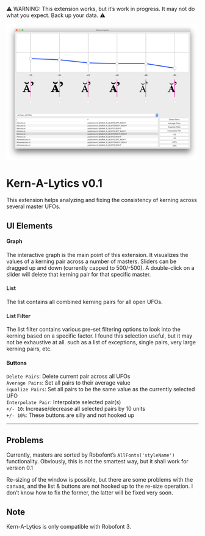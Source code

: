 
⚠️ WARNING: This extension works, but it’s work in progress. 
It may not do what you expect. Back up your data. ⚠️ 

<img src="kern-a-lytics.png" alt="kern-a-lytics screenshot"/>

# Kern-A-Lytics v0.1

This extension helps analyzing and fixing the consistency of kerning across several master UFOs.  

## UI Elements


#### Graph

The interactive graph is the main point of this extension.
It visualizes the values of a kerning pair across a number of masters.
Sliders can be dragged up and down (currently capped to 500/-500).
A double-click on a slider will delete that kerning pair for that specific master.


#### List

The list contains all combined kerning pairs for all open UFOs.


#### List Filter

The list filter contains various pre-set filtering options to look into the 
kerning based on a specific factor. I found this selection useful, but it may not be exhaustive at all.
such as a list of exceptions, single pairs, very large kerning pairs, etc.


#### Buttons

`Delete Pairs`: Delete current pair across all UFOs  
`Average Pairs`: Set all pairs to their average value  
`Equalize Pairs`: Set all pairs to be the same value as the currently selected UFO  
`Interpolate Pair`: Interpolate selected pair(s)  
`+/- 10`: Increase/decrease all selected pairs by 10 units  
`+/- 10%`: These buttons are silly and not hooked up  


---

## Problems

Currently, masters are sorted by Robofont’s `AllFonts('styleName')` functionality.
Obviously, this is not the smartest way, but it shall work for version 0.1

Re-sizing of the window is possible, but there are some problems with the canvas, 
and the list & buttons are not hooked up to the re-size operation. I don’t know 
how to fix the former, the latter will be fixed very soon.


## Note

Kern-A-Lytics is only compatible with Robofont 3.

